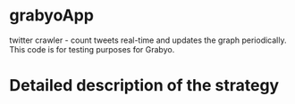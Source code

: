 # grabyoApp
twitter crawler - count tweets real-time and updates the graph periodically.
This code is for testing purposes for Grabyo.

# Detailed description of the strategy 



